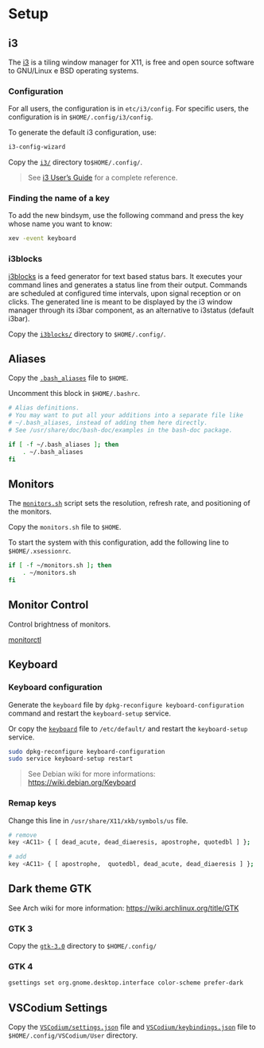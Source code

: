 # Setup

## i3

The [i3](https://i3wm.org/) is a tiling window manager for X11, is free and open source software to GNU/Linux e BSD operating systems.

### Configuration

For all users, the configuration is in `etc/i3/config`. For specific users, the configuration is in `$HOME/.config/i3/config`.

To generate the default i3 configuration, use:

```bash
i3-config-wizard
```

Copy the [`i3/`](./i3) directory to`$HOME/.config/`.

> See [i3 User’s Guide](https://i3wm.org/docs/userguide.html) for a complete reference.

### Finding the name of a key

To add the new bindsym, use the following command and press the key whose name you want to know:

```bash
xev -event keyboard
```

### i3blocks

[i3blocks](https://github.com/vivien/i3blocks) is a feed generator for text based status bars.
It executes your command lines and generates a status line from their output.
Commands are scheduled at configured time intervals, upon signal reception or on clicks.
The generated line is meant to be displayed by the i3 window manager through its i3bar component, as an alternative to i3status (default i3bar).

Copy the [`i3blocks/`](./i3blocks) directory to `$HOME/.config/`.


## Aliases

Copy the [`.bash_aliases`](./.bash_aliases) file to `$HOME`.

Uncomment this block in `$HOME/.bashrc`.

```bash
# Alias definitions.
# You may want to put all your additions into a separate file like
# ~/.bash_aliases, instead of adding them here directly.
# See /usr/share/doc/bash-doc/examples in the bash-doc package.

if [ -f ~/.bash_aliases ]; then
    . ~/.bash_aliases
fi
```

## Monitors

The [`monitors.sh`](./monitors.sh) script sets the resolution, refresh rate, and positioning of the monitors.

Copy the `monitors.sh` file to `$HOME`.

To start the system with this configuration, add the following line to `$HOME/.xsessionrc`.

```bash
if [ -f ~/monitors.sh ]; then
    . ~/monitors.sh
fi
```

## Monitor Control

Control brightness of monitors.

[monitorctl](https://github.com/fanhenrique/monitorctl)

## Keyboard

### Keyboard configuration

Generate the `keyboard` file by `dpkg-reconfigure keyboard-configuration` command and restart the `keyboard-setup` service.

Or copy the [`keyboard`](./keyboard) file to `/etc/default/` and restart the `keyboard-setup` service.

```bash
sudo dpkg-reconfigure keyboard-configuration
sudo service keyboard-setup restart
```

> See Debian wiki for more informations: https://wiki.debian.org/Keyboard

### Remap keys

Change this line in `/usr/share/X11/xkb/symbols/us` file.

```bash
# remove
key <AC11> { [ dead_acute, dead_diaeresis, apostrophe, quotedbl ] };

# add
key <AC11> { [ apostrophe,  quotedbl, dead_acute, dead_diaeresis ] };
```

## Dark theme GTK

See Arch wiki for more information: https://wiki.archlinux.org/title/GTK

### GTK 3

Copy the [`gtk-3.0`](./gtk-3.0) directory to `$HOME/.config/`

### GTK 4

```bash
gsettings set org.gnome.desktop.interface color-scheme prefer-dark
```

## VSCodium Settings

Copy the [`VSCodium/settings.json`](settings.json) file
and [`VSCodium/keybindings.json`](keybindings.json) file
to `$HOME/.config/VSCodium/User` directory.


